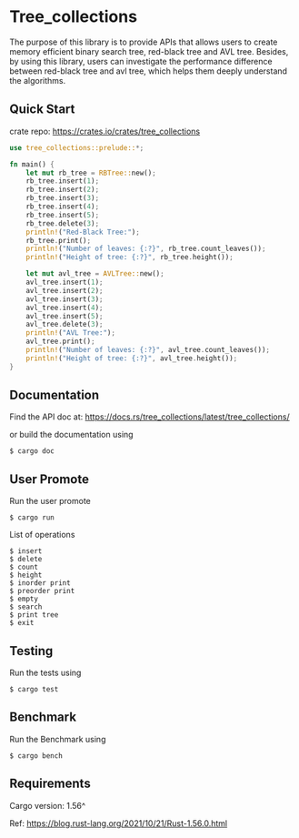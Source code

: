 # Tree_collections

The purpose of this library is to provide APIs that allows users to create memory efficient binary search tree, red-black tree and AVL tree. Besides, by using this library, users can investigate the performance difference between red-black tree and avl tree, which helps them deeply understand the algorithms.

## Quick Start

crate repo: https://crates.io/crates/tree_collections

```rust
use tree_collections::prelude::*;

fn main() {
    let mut rb_tree = RBTree::new();
    rb_tree.insert(1);
    rb_tree.insert(2);
    rb_tree.insert(3);
    rb_tree.insert(4);
    rb_tree.insert(5);
    rb_tree.delete(3);
    println!("Red-Black Tree:");
    rb_tree.print();
    println!("Number of leaves: {:?}", rb_tree.count_leaves());
    println!("Height of tree: {:?}", rb_tree.height());

    let mut avl_tree = AVLTree::new();
    avl_tree.insert(1);
    avl_tree.insert(2);
    avl_tree.insert(3);
    avl_tree.insert(4);
    avl_tree.insert(5);
    avl_tree.delete(3);
    println!("AVL Tree:");
    avl_tree.print();
    println!("Number of leaves: {:?}", avl_tree.count_leaves());
    println!("Height of tree: {:?}", avl_tree.height());
}

```
## Documentation

Find the API doc at: https://docs.rs/tree_collections/latest/tree_collections/

or build the documentation using

```
$ cargo doc
```

## User Promote

Run the user promote

```
$ cargo run
```

List of operations
```
$ insert
$ delete
$ count
$ height
$ inorder print
$ preorder print
$ empty
$ search
$ print tree
$ exit
```

## Testing

Run the tests using

```
$ cargo test
```

## Benchmark

Run the Benchmark using

```
$ cargo bench
```

## Requirements

Cargo version: 1.56^

Ref: https://blog.rust-lang.org/2021/10/21/Rust-1.56.0.html
